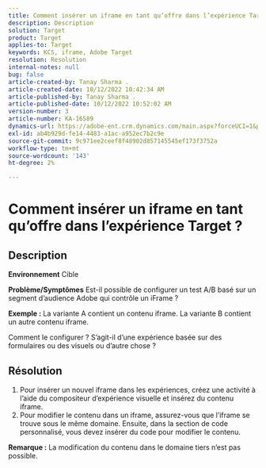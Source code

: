 ```yaml
---
title: Comment insérer un iframe en tant qu’offre dans l’expérience Target ?
description: Description
solution: Target
product: Target
applies-to: Target
keywords: KCS, iframe, Adobe Target
resolution: Resolution
internal-notes: null
bug: false
article-created-by: Tanay Sharma .
article-created-date: 10/12/2022 10:42:34 AM
article-published-by: Tanay Sharma .
article-published-date: 10/12/2022 10:52:02 AM
version-number: 3
article-number: KA-16589
dynamics-url: https://adobe-ent.crm.dynamics.com/main.aspx?forceUCI=1&pagetype=entityrecord&etn=knowledgearticle&id=a3521d94-1a4a-ed11-bba2-0022480868ff
exl-id: ab4b929d-fe14-4483-a1ac-a952ec7b2c9e
source-git-commit: 9c971ee2ceef8f48902d857145545ef173f3752a
workflow-type: tm+mt
source-wordcount: '143'
ht-degree: 2%

---
```


# Comment insérer un iframe en tant qu’offre dans l’expérience Target ?

## Description

<b>Environnement</b>
Cible


<b>Problème/Symptômes</b>
Est-il possible de configurer un test A/B basé sur un segment d’audience Adobe qui contrôle un iFrame ?



<b>Exemple :</b> La variante A contient un contenu iframe. La variante B contient un autre contenu iframe.

Comment le configurer ? S’agit-il d’une expérience basée sur des formulaires ou des visuels ou d’autre chose ?


## Résolution




1. Pour insérer un nouvel iframe dans les expériences, créez une activité à l’aide du compositeur d’expérience visuelle et insérez du contenu iframe.
2. Pour modifier le contenu dans un iframe, assurez-vous que l’iframe se trouve sous le même domaine. Ensuite, dans la section de code personnalisé, vous devez insérer du code pour modifier le contenu.




<b>Remarque :</b> La modification du contenu dans le domaine tiers n’est pas possible.
